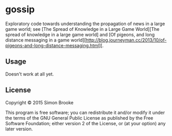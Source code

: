 # gossip

Exploratory code towards understanding the propagation of news in a large game world; see
[The Spread of Knowledge in a Large Game World][The spread of knowledge in a large game world] and [Of pigeons, and long distance messaging in a game world][http://blog.journeyman.cc/2013/10/of-pigeons-and-long-distance-messaging.html][.

## Usage

Doesn't work at all yet.

## License

Copyright © 2015 Simon Brooke

This program is free software; you can redistribute it and/or modify
it under the terms of the GNU General Public License as published by
the Free Software Foundation; either version 2 of the License, or
(at your option) any later version.
